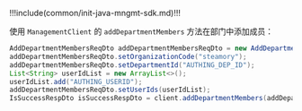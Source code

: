 !!!include(common/init-java-mngmt-sdk.md)!!!

使用 `ManagementClient` 的 `addDepartmentMembers` 方法在部门中添加成员：

```java
AddDepartmentMembersReqDto addDepartmentMembersReqDto = new AddDepartmentMembersReqDto();
addDepartmentMembersReqDto.setOrganizationCode("steamory");
addDepartmentMembersReqDto.setDepartmentId("AUTHING_DEP_ID");
List<String> userIdList = new ArrayList<>();
userIdList.add("AUTHING_USERID");
addDepartmentMembersReqDto.setUserIds(userIdList);
IsSuccessRespDto isSuccessRespDto = client.addDepartmentMembers(addDepartmentMembersReqDto);
```

